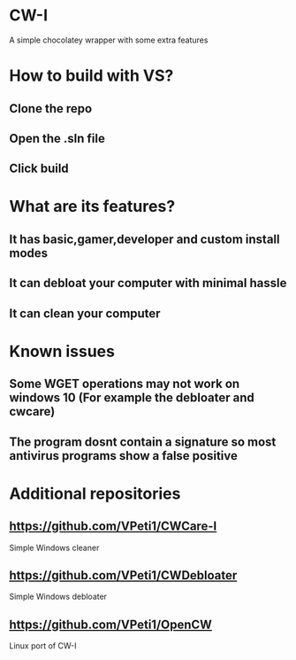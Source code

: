 # CW-I
A simple chocolatey wrapper with some extra features

# How to build with VS?
## Clone the repo
## Open the .sln file 
## Click build 

# What are its features?
## It has basic,gamer,developer and custom install modes
## It can debloat your computer with minimal hassle
## It can clean your computer

# Known issues
## Some WGET operations may not work on windows 10 (For example the debloater and cwcare)
## The program dosnt contain a signature so most antivirus programs show a false positive



# Additional repositories
## https://github.com/VPeti1/CWCare-I
Simple Windows cleaner
## https://github.com/VPeti1/CWDebloater
Simple Windows debloater
## https://github.com/VPeti1/OpenCW
Linux port of CW-I
